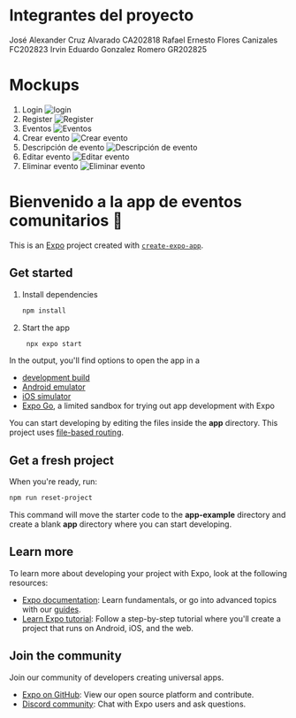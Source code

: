 # Integrantes del proyecto

José Alexander Cruz Alvarado CA202818
Rafael Ernesto Flores Canizales FC202823
Irvin Eduardo Gonzalez Romero GR202825

# Mockups

1. Login
   ![login](./images/login.png)
2. Register
   ![Register](./images/register.png)
3. Eventos
   ![Eventos](./images/Eventos.png)
4. Crear evento
   ![Crear evento](./images/crear%20evento.png)
5. Descripción de evento
   ![Descripción de evento](./images/Descripcion%20eventos.png)
6. Editar evento
   ![Editar evento](./images/editar%20evento.png)
7. Eliminar evento
   ![Eliminar evento](./images/eliminar%20evento.png)

# Bienvenido a la app de eventos comunitarios 👋

This is an [Expo](https://expo.dev) project created with [`create-expo-app`](https://www.npmjs.com/package/create-expo-app).

## Get started

1. Install dependencies

   ```bash
   npm install
   ```

2. Start the app

   ```bash
    npx expo start
   ```

In the output, you'll find options to open the app in a

- [development build](https://docs.expo.dev/develop/development-builds/introduction/)
- [Android emulator](https://docs.expo.dev/workflow/android-studio-emulator/)
- [iOS simulator](https://docs.expo.dev/workflow/ios-simulator/)
- [Expo Go](https://expo.dev/go), a limited sandbox for trying out app development with Expo

You can start developing by editing the files inside the **app** directory. This project uses [file-based routing](https://docs.expo.dev/router/introduction).

## Get a fresh project

When you're ready, run:

```bash
npm run reset-project
```

This command will move the starter code to the **app-example** directory and create a blank **app** directory where you can start developing.

## Learn more

To learn more about developing your project with Expo, look at the following resources:

- [Expo documentation](https://docs.expo.dev/): Learn fundamentals, or go into advanced topics with our [guides](https://docs.expo.dev/guides).
- [Learn Expo tutorial](https://docs.expo.dev/tutorial/introduction/): Follow a step-by-step tutorial where you'll create a project that runs on Android, iOS, and the web.

## Join the community

Join our community of developers creating universal apps.

- [Expo on GitHub](https://github.com/expo/expo): View our open source platform and contribute.
- [Discord community](https://chat.expo.dev): Chat with Expo users and ask questions.
